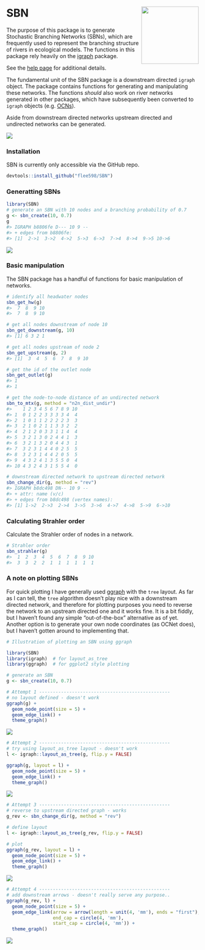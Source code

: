 
# SBN <img src='man/figures/sbn_hex.svg' align="right" height="150" /></a>

<!-- badges: start -->
<!-- badges: end -->

The purpose of this package is to generate Stochastic Branching Networks
(SBNs), which are frequently used to represent the branching structure
of rivers in ecological models. The functions in this package rely
heavily on the [igraph](https://igraph.org/r/) package.

See the [help page](https://flee598.github.io/SBN/) for additional
details.

The fundamental unit of the SBN package is a downstream directed
`igraph` object. The package contains functions for generating and
manipulating these networks. The functions *should* also work on river
networks generated in other packages, which have subsequently been
converted to `igraph` objects
(e.g. [OCNs](https://cran.r-project.org/web/packages/OCNet/vignettes/OCNet.html)).

Aside from downstream directed networks upstream directed and undirected
networks can be generated.

![](man/figures/README-unnamed-chunk-2-1.png)<!-- -->

### Installation

SBN is currently only accessible via the GitHub repo.

``` r
devtools::install_github("flee598/SBN")
```

### Generatting SBNs

``` r
library(SBN)
# generate an SBN with 10 nodes and a branching probability of 0.7
g <- sbn_create(10, 0.7)
g
#> IGRAPH b8806fe D--- 10 9 -- 
#> + edges from b8806fe:
#> [1]  2->1  3->2  4->2  5->3  6->3  7->4  8->4  9->5 10->6
```

![](man/figures/README-unnamed-chunk-5-1.png)<!-- -->

### Basic manipulation

The SBN package has a handful of functions for basic manipulation of
networks.

``` r
# identify all headwater nodes
sbn_get_hw(g)
#>  7  8  9 10 
#>  7  8  9 10

# get all nodes downstream of node 10
sbn_get_downstream(g, 10)
#> [1] 6 3 2 1

# get all nodes upstream of node 2
sbn_get_upstream(g, 2)
#> [1]  3  4  5  6  7  8  9 10

# get the id of the outlet node
sbn_get_outlet(g)
#> 1 
#> 1

# get the node-to-node distance of an undirected network
sbn_to_mtx(g, method = "n2n_dist_undir")
#>    1 2 3 4 5 6 7 8 9 10
#> 1  0 1 2 2 3 3 3 3 4  4
#> 2  1 0 1 1 2 2 2 2 3  3
#> 3  2 1 0 2 1 1 3 3 2  2
#> 4  2 1 2 0 3 3 1 1 4  4
#> 5  3 2 1 3 0 2 4 4 1  3
#> 6  3 2 1 3 2 0 4 4 3  1
#> 7  3 2 3 1 4 4 0 2 5  5
#> 8  3 2 3 1 4 4 2 0 5  5
#> 9  4 3 2 4 1 3 5 5 0  4
#> 10 4 3 2 4 3 1 5 5 4  0

# downstream directed network to upstream directed network
sbn_change_dir(g, method = "rev")
#> IGRAPH b8dc498 DN-- 10 9 -- 
#> + attr: name (v/c)
#> + edges from b8dc498 (vertex names):
#> [1] 1->2  2->3  2->4  3->5  3->6  4->7  4->8  5->9  6->10
```

### Calculating Strahler order

Calculate the Strahler order of nodes in a network.

``` r
# Strahler order
sbn_strahler(g)
#>  1  2  3  4  5  6  7  8  9 10 
#>  3  3  2  2  1  1  1  1  1  1
```

### A note on plotting SBNs

For quick plotting I have generally used
[ggraph](https://www.data-imaginist.com/2017/ggraph-introduction-layouts/)
with the `tree` layout. As far as I can tell, the `tree` algorithm
doesn’t play nice with a downstream directed network, and therefore for
plotting purposes you need to reverse the network to an upstream
directed one and it works fine. It is a bit fiddly, but I haven’t found
any simple “out-of-the-box” alternative as of yet. Another option is to
generate your own node coordinates (as OCNet does), but I haven’t gotten
around to implementing that.

``` r
# Illustration of plotting an SBN using ggraph

library(SBN)
library(igraph)  # for layout_as_tree
library(ggraph)  # for ggplot2 style plotting

# generate an SBN
g <- sbn_create(10, 0.7)

# Attempt 1 ------------------------------------------------
# no layout defined - doesn't work
ggraph(g) +
  geom_node_point(size = 5) +
  geom_edge_link() +
  theme_graph()
```

![](man/figures/README-unnamed-chunk-8-1.png)<!-- -->

``` r
# Attempt 2 ------------------------------------------------
# try using layout_as_tree layout - doesn't work
l <- igraph::layout_as_tree(g, flip.y = FALSE)

ggraph(g, layout = l) +
  geom_node_point(size = 5) +
  geom_edge_link() +
  theme_graph()
```

![](man/figures/README-unnamed-chunk-8-2.png)<!-- -->

``` r
# Attempt 3 ------------------------------------------------
# reverse to upstream directed graph - works
g_rev <- sbn_change_dir(g, method = "rev")

# define layout
l <- igraph::layout_as_tree(g_rev, flip.y = FALSE)

# plot
ggraph(g_rev, layout = l) +
  geom_node_point(size = 5) +
  geom_edge_link() +
  theme_graph()
```

![](man/figures/README-unnamed-chunk-8-3.png)<!-- -->

``` r
# Attempt 4 ------------------------------------------------
# add downstream arrows - doesn't really serve any purpose..
ggraph(g_rev, l) +
  geom_node_point(size = 5) +
  geom_edge_link(arrow = arrow(length = unit(4, 'mm'), ends = "first"),
                 end_cap = circle(4, 'mm'),
                 start_cap = circle(4, 'mm')) +
  theme_graph()
```

![](man/figures/README-unnamed-chunk-8-4.png)<!-- -->

